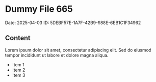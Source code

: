# Dummy File 665

Date: 2025-04-03
ID: 5DEBF57E-1A7F-42B9-988E-6EB1C1F34962

## Content

Lorem ipsum dolor sit amet, consectetur adipiscing elit.
Sed do eiusmod tempor incididunt ut labore et dolore magna aliqua.

* Item 1
* Item 2
* Item 3

